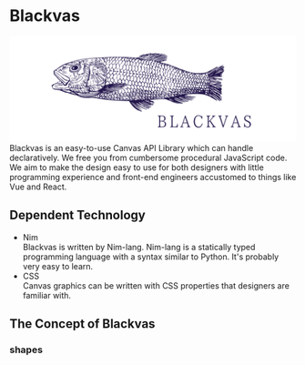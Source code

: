 # Blackvas
![](blackvas.png)
Blackvas is an easy-to-use Canvas API Library which can handle declaratively. We free you from cumbersome procedural JavaScript code. We aim to make the design easy to use for both designers with little programming experience and front-end engineers accustomed to things like Vue and React.

## Dependent Technology
- Nim  
Blackvas is written by Nim-lang. Nim-lang is a statically typed programming language with a syntax similar to Python. It's probably very easy to learn.
- CSS  
Canvas graphics can be written with CSS properties that designers are familiar with.

## The Concept of Blackvas

### shapes
